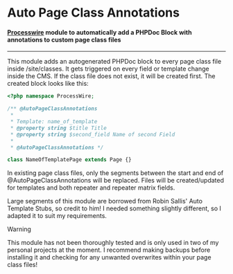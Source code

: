 # Auto Page Class Annotations
#### [Processwire](https://processwire.com/) module to automatically add a PHPDoc Block with annotations to custom page class files
---
This module adds an autogenerated PHPDoc block to every page class file inside /site/classes. It gets triggered on every field or template change inside the CMS. If the class file does not exist, it will be created first. The created block looks like this:

```php
<?php namespace ProcessWire;

/** @AutoPageClassAnnotations
 * 
 * Template: name_of_template
 * @property string $title Title
 * @property string $second_field Name of second Field
 *
 * @AutoPageClassAnnotations */

class NameOfTemplatePage extends Page {}
```

In existing page class files, only the segments between the start and end of @AutoPageClassAnnotations will be replaced. Files will be created/updated for templates and both repeater and repeater matrix fields.

Large segments of this module are borrowed from Robin Sallis' Auto Template Stubs, so credit to him! I needed something slightly different, so I adapted it to suit my requirements.

> [!WARNING]  
> This module has not been thoroughly tested and is only used in two of my personal projects at the moment. I recommend making backups before installing it and checking for any unwanted overwrites within your page class files!
